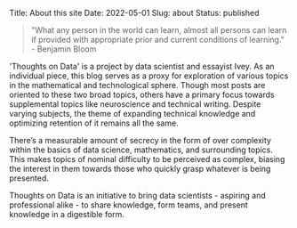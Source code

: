 Title: About this site
Date: 2022-05-01
Slug: about
Status: published

> "What any person in the world can learn, almost all persons can learn if provided with appropriate prior and current conditions of learning." - Benjamin Bloom

'Thoughts on Data' is a project by data scientist and essayist Ivey. As an individual piece, this blog serves as a proxy for exploration of various topics in the mathematical and technological sphere. Though most posts are oriented to these two broad topics, others have a primary focus towards supplemental topics like neuroscience and technical writing. Despite varying subjects, the theme of expanding technical knowledge and optimizing retention of it remains all the same. 

There’s a measurable amount of secrecy in the form of over complexity within the basics of data science, mathematics, and surrounding topics. This makes topics of nominal difficulty to be perceived as complex, biasing the interest in them towards those who quickly grasp whatever is being presented.

Thoughts on Data is an initiative to bring data scientists - aspiring and professional alike - to share knowledge, form teams, and present knowledge in a digestible form.